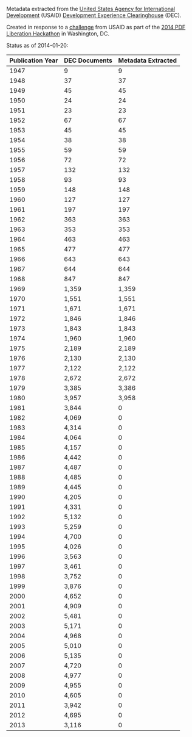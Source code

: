 Metadata extracted from the [United States Agency for International Development](http://www.usaid.gov/) (USAID) [Development Experience Clearinghouse](https://dec.usaid.gov) (DEC).

Created in response to a [challenge](https://github.com/pdfliberation/pdf-hackathon/blob/master/challenges/usaid-challenge.md) from USAID as part of the [2014 PDF Liberation Hackathon](http://pdfliberation.wordpress.com/2013/11/15/hackathon/) in Washington, DC.

Status as of 2014-01-20:

| Publication Year | DEC Documents | Metadata Extracted |
|------------------|---------------|--------------------|
| 1947             | 9             | 9                  |
| 1948             | 37            | 37                 |
| 1949             | 45            | 45                 |
| 1950             | 24            | 24                 |
| 1951             | 23            | 23                 |
| 1952             | 67            | 67                 |
| 1953             | 45            | 45                 |
| 1954             | 38            | 38                 |
| 1955             | 59            | 59                 |
| 1956             | 72            | 72                 |
| 1957             | 132           | 132                |
| 1958             | 93            | 93                 |
| 1959             | 148           | 148                |
| 1960             | 127           | 127                |
| 1961             | 197           | 197                |
| 1962             | 363           | 363                |
| 1963             | 353           | 353                |
| 1964             | 463           | 463                |
| 1965             | 477           | 477                |
| 1966             | 643           | 643                |
| 1967             | 644           | 644                |
| 1968             | 847           | 847                |
| 1969             | 1,359         | 1,359              |
| 1970             | 1,551         | 1,551              |
| 1971             | 1,671         | 1,671              |
| 1972             | 1,846         | 1,846              |
| 1973             | 1,843         | 1,843              |
| 1974             | 1,960         | 1,960              |
| 1975             | 2,189         | 2,189              |
| 1976             | 2,130         | 2,130              |
| 1977             | 2,122         | 2,122              |
| 1978             | 2,672         | 2,672              |
| 1979             | 3,385         | 3,386              |
| 1980             | 3,957         | 3,958              |
| 1981             | 3,844         | 0                  |
| 1982             | 4,069         | 0                  |
| 1983             | 4,314         | 0                  |
| 1984             | 4,064         | 0                  |
| 1985             | 4,157         | 0                  |
| 1986             | 4,442         | 0                  |
| 1987             | 4,487         | 0                  |
| 1988             | 4,485         | 0                  |
| 1989             | 4,445         | 0                  |
| 1990             | 4,205         | 0                  |
| 1991             | 4,331         | 0                  |
| 1992             | 5,132         | 0                  |
| 1993             | 5,259         | 0                  |
| 1994             | 4,700         | 0                  |
| 1995             | 4,026         | 0                  |
| 1996             | 3,563         | 0                  |
| 1997             | 3,461         | 0                  |
| 1998             | 3,752         | 0                  |
| 1999             | 3,876         | 0                  |
| 2000             | 4,652         | 0                  |
| 2001             | 4,909         | 0                  |
| 2002             | 5,481         | 0                  |
| 2003             | 5,171         | 0                  |
| 2004             | 4,968         | 0                  |
| 2005             | 5,010         | 0                  |
| 2006             | 5,135         | 0                  |
| 2007             | 4,720         | 0                  |
| 2008             | 4,977         | 0                  |
| 2009             | 4,955         | 0                  |
| 2010             | 4,605         | 0                  |
| 2011             | 3,942         | 0                  |
| 2012             | 4,695         | 0                  |
| 2013             | 3,116         | 0                  |
